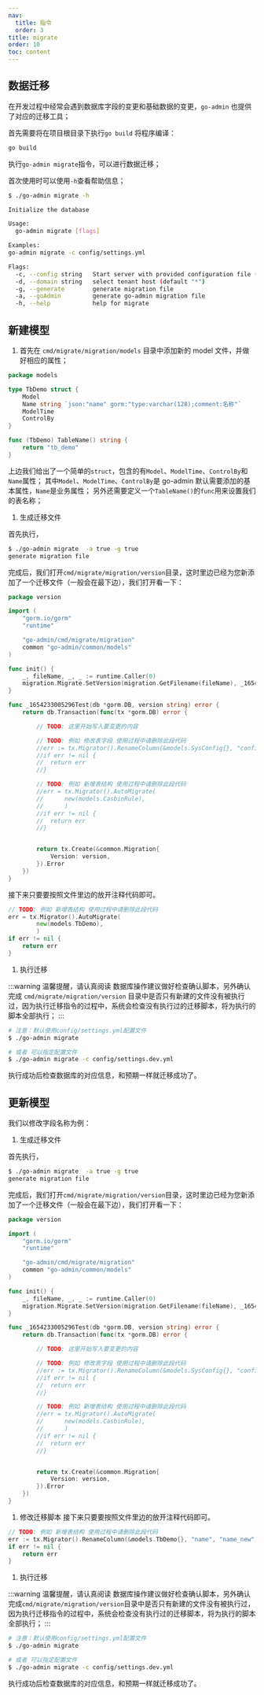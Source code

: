 ```yaml
---
nav:
  title: 指令
  order: 3
title: migrate
order: 10
toc: content
---
```


## 数据迁移

在开发过程中经常会遇到数据库字段的变更和基础数据的变更，`go-admin` 也提供了对应的迁移工具；

首先需要将在项目根目录下执行`go build` 将程序编译：

```sh
go build
```

执行`go-admin migrate`指令，可以进行数据迁移；

首次使用时可以使用`-h`查看帮助信息；

```sh
$ ./go-admin migrate -h

Initialize the database

Usage:
  go-admin migrate [flags]

Examples:
go-admin migrate -c config/settings.yml

Flags:
  -c, --config string   Start server with provided configuration file (default "config/settings.yml")
  -d, --domain string   select tenant host (default "*")
  -g, --generate        generate migration file
  -a, --goAdmin         generate go-admin migration file
  -h, --help            help for migrate

```

## 新建模型

1. 首先在 `cmd/migrate/migration/models` 目录中添加新的 model 文件，并做好相应的属性；

```go
package models

type TbDemo struct {
    Model
    Name string `json:"name" gorm:"type:varchar(128);comment:名称"`
    ModelTime
    ControlBy
}

func (TbDemo) TableName() string {
    return "tb_demo"
}
```

上边我们给出了一个简单的`struct`，包含的有`Model`、`ModelTime`、`ControlBy`和`Name`属性；
其中`Model`、`ModelTime`、`ControlBy`是 go-admin 默认需要添加的基本属性，`Name`是业务属性；
另外还需要定义一个`TableName()`的`func`用来设置我们的表名称；

1. 生成迁移文件

首先执行，

```sh
$ ./go-admin migrate  -a true -g true
generate migration file

```

完成后，我们打开`cmd/migrate/migration/version`目录，这时里边已经为您新添加了一个迁移文件（一般会在最下边），我们打开看一下：

```go
package version

import (
    "gorm.io/gorm"
    "runtime"

    "go-admin/cmd/migrate/migration"
    common "go-admin/common/models"
)

func init() {
    _, fileName, _, _ := runtime.Caller(0)
    migration.Migrate.SetVersion(migration.GetFilename(fileName), _1654233005296Test)
}

func _1654233005296Test(db *gorm.DB, version string) error {
    return db.Transaction(func(tx *gorm.DB) error {

        // TODO: 这里开始写入要变更的内容

        // TODO: 例如 修改表字段 使用过程中请删除此段代码
        //err := tx.Migrator().RenameColumn(&models.SysConfig{}, "config_id", "id")
        //if err != nil {
        // 	return err
        //}

        // TODO: 例如 新增表结构 使用过程中请删除此段代码
        //err = tx.Migrator().AutoMigrate(
        //		new(models.CasbinRule),
        // 		)
        //if err != nil {
        // 	return err
        //}


        return tx.Create(&common.Migration{
            Version: version,
        }).Error
    })
}

```

接下来只要要按照文件里边的放开注释代码即可。

```go
// TODO: 例如 新增表结构 使用过程中请删除此段代码
err = tx.Migrator().AutoMigrate(
        new(models.TbDemo),
        )
if err != nil {
    return err
}
```

1. 执行迁移

:::warning
温馨提醒，请认真阅读
数据库操作建议做好检查确认脚本，另外确认完成 `cmd/migrate/migration/version` 目录中是否只有新建的文件没有被执行过，因为执行迁移指令的过程中，系统会检查没有执行过的迁移脚本，将为执行的脚本全部执行；
:::

```sh
# 注意：默认使用config/settings.yml配置文件
$ ./go-admin migrate

# 或者 可以指定配置文件
$ ./go-admin migrate -c config/settings.dev.yml

```

执行成功后检查数据库的对应信息，和预期一样就迁移成功了。

## 更新模型

我们以修改字段名称为例：

1. 生成迁移文件

首先执行，

```sh
$ ./go-admin migrate  -a true -g true
generate migration file

```

完成后，我们打开`cmd/migrate/migration/version`目录，这时里边已经为您新添加了一个迁移文件（一般会在最下边），我们打开看一下：

```go
package version

import (
    "gorm.io/gorm"
    "runtime"

    "go-admin/cmd/migrate/migration"
    common "go-admin/common/models"
)

func init() {
    _, fileName, _, _ := runtime.Caller(0)
    migration.Migrate.SetVersion(migration.GetFilename(fileName), _1654233005296Test)
}

func _1654233005296Test(db *gorm.DB, version string) error {
    return db.Transaction(func(tx *gorm.DB) error {

        // TODO: 这里开始写入要变更的内容

        // TODO: 例如 修改表字段 使用过程中请删除此段代码
        //err := tx.Migrator().RenameColumn(&models.SysConfig{}, "config_id", "id")
        //if err != nil {
        // 	return err
        //}

        // TODO: 例如 新增表结构 使用过程中请删除此段代码
        //err = tx.Migrator().AutoMigrate(
        //		new(models.CasbinRule),
        // 		)
        //if err != nil {
        // 	return err
        //}


        return tx.Create(&common.Migration{
            Version: version,
        }).Error
    })
}

```

1. 修改迁移脚本
   接下来只要要按照文件里边的放开注释代码即可。

```go
// TODO: 例如 新增表结构 使用过程中请删除此段代码
err := tx.Migrator().RenameColumn(&models.TbDemo{}, "name", "name_new")
if err != nil {
    return err
}
```

1. 执行迁移

:::warning
温馨提醒，请认真阅读
数据库操作建议做好检查确认脚本，另外确认完成`cmd/migrate/migration/version`目录中是否只有新建的文件没有被执行过，因为执行迁移指令的过程中，系统会检查没有执行过的迁移脚本，将为执行的脚本全部执行；
:::

```sh
# 注意：默认使用config/settings.yml配置文件
$ ./go-admin migrate

# 或者 可以指定配置文件
$ ./go-admin migrate -c config/settings.dev.yml

```

执行成功后检查数据库的对应信息，和预期一样就迁移成功了。
